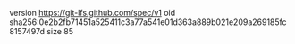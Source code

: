 version https://git-lfs.github.com/spec/v1
oid sha256:0e2b2fb71451a525411c3a77a541e01d363a889b021e209a269185fc8157497d
size 85
